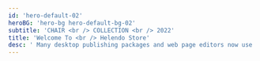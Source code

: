 ```yaml
---
id: 'hero-default-02'
heroBG: 'hero-bg hero-default-bg-02'
subtitle: 'CHAIR <br /> COLLECTION <br /> 2022'
title: 'Welcome To <br /> Helendo Store'
desc: ' Many desktop publishing packages and web page editors now use  <br /> Lorem Ipsum as their default model text'
---
```

